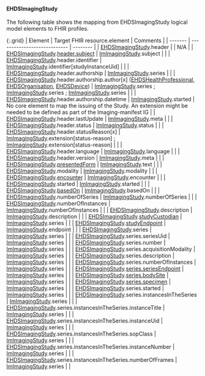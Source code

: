 <!--
  Generated file. Do not edit.
-->

#### EHDSImagingStudy

The following table shows the mapping from EHDSImagingStudy logical model elements to FHIR profiles.

{:.grid}
| Element | Target FHIR resource.element | Comments |
| ------- | ---------------------------- | -------- |
| [EHDSImagingStudy](StructureDefinition-EHDSImagingStudy.html).header |  | N/A |
| [EHDSImagingStudy](StructureDefinition-EHDSImagingStudy.html).[header.subject](StructureDefinition-EHDSPatient.html) | [ImImagingStudy](StructureDefinition-ImImagingStudy.html).subject |  |
| [EHDSImagingStudy](StructureDefinition-EHDSImagingStudy.html).header.identifier | [ImImagingStudy](StructureDefinition-ImImagingStudy.html).identifier[studyInstanceUid] |  |
| [EHDSImagingStudy](StructureDefinition-EHDSImagingStudy.html).header.authorship | [ImImagingStudy](StructureDefinition-ImImagingStudy.html).series |  |
| [EHDSImagingStudy](StructureDefinition-EHDSImagingStudy.html).header.authorship.author[x] ([EHDSHealthProfessional](StructureDefinition-EHDSHealthProfessional.html), [EHDSOrganisation](StructureDefinition-EHDSOrganisation.html), [EHDSDevice](StructureDefinition-EHDSDevice.html)) | [ImImagingStudy](StructureDefinition-ImImagingStudy.html).series ; [ImImagingStudy](StructureDefinition-ImImagingStudy.html).series ; [ImImagingStudy](StructureDefinition-ImImagingStudy.html).series |  |
| [EHDSImagingStudy](StructureDefinition-EHDSImagingStudy.html).header.authorship.datetime | [ImImagingStudy](StructureDefinition-ImImagingStudy.html).started | No core element to map the issuing of the Study. An extension might be needed to be defined as part of the Imaging-manifest IG |
| [EHDSImagingStudy](StructureDefinition-EHDSImagingStudy.html).header.lastUpdate | [ImImagingStudy](StructureDefinition-ImImagingStudy.html).meta |  |
| [EHDSImagingStudy](StructureDefinition-EHDSImagingStudy.html).header.status | [ImImagingStudy](StructureDefinition-ImImagingStudy.html).status |  |
| [EHDSImagingStudy](StructureDefinition-EHDSImagingStudy.html).header.statusReason[x] | [ImImagingStudy](StructureDefinition-ImImagingStudy.html).extension[status-reason] ; [ImImagingStudy](StructureDefinition-ImImagingStudy.html).extension[status-reason] |  |
| [EHDSImagingStudy](StructureDefinition-EHDSImagingStudy.html).header.language | [ImImagingStudy](StructureDefinition-ImImagingStudy.html).language |  |
| [EHDSImagingStudy](StructureDefinition-EHDSImagingStudy.html).header.version | [ImImagingStudy](StructureDefinition-ImImagingStudy.html).meta |  |
| [EHDSImagingStudy](StructureDefinition-EHDSImagingStudy.html).[presentedForm](StructureDefinition-EHDSAttachment.html) | [ImImagingStudy](StructureDefinition-ImImagingStudy.html).text |  |
| [EHDSImagingStudy](StructureDefinition-EHDSImagingStudy.html).modality | [ImImagingStudy](StructureDefinition-ImImagingStudy.html).modality |  |
| [EHDSImagingStudy](StructureDefinition-EHDSImagingStudy.html).[encounter](StructureDefinition-EHDSEncounter.html) | [ImImagingStudy](StructureDefinition-ImImagingStudy.html).encounter |  |
| [EHDSImagingStudy](StructureDefinition-EHDSImagingStudy.html).started | [ImImagingStudy](StructureDefinition-ImImagingStudy.html).started |  |
| [EHDSImagingStudy](StructureDefinition-EHDSImagingStudy.html).[basedOn](StructureDefinition-EHDSServiceRequest.html) | [ImImagingStudy](StructureDefinition-ImImagingStudy.html).basedOn |  |
| [EHDSImagingStudy](StructureDefinition-EHDSImagingStudy.html).numberOfSeries | [ImImagingStudy](StructureDefinition-ImImagingStudy.html).numberOfSeries |  |
| [EHDSImagingStudy](StructureDefinition-EHDSImagingStudy.html).numberOfInstances | [ImImagingStudy](StructureDefinition-ImImagingStudy.html).numberOfInstances |  |
| [EHDSImagingStudy](StructureDefinition-EHDSImagingStudy.html).description | [ImImagingStudy](StructureDefinition-ImImagingStudy.html).description |  |
| [EHDSImagingStudy](StructureDefinition-EHDSImagingStudy.html).[studyCustodian](StructureDefinition-EHDSOrganisation.html) | [ImImagingStudy](StructureDefinition-ImImagingStudy.html).series |  |
| [EHDSImagingStudy](StructureDefinition-EHDSImagingStudy.html).[studyEndpoint](StructureDefinition-EHDSEndpoint.html) | [ImImagingStudy](StructureDefinition-ImImagingStudy.html).endpoint |  |
| [EHDSImagingStudy](StructureDefinition-EHDSImagingStudy.html).series | [ImImagingStudy](StructureDefinition-ImImagingStudy.html).series |  |
| [EHDSImagingStudy](StructureDefinition-EHDSImagingStudy.html).series.seriesUid | [ImImagingStudy](StructureDefinition-ImImagingStudy.html).series |  |
| [EHDSImagingStudy](StructureDefinition-EHDSImagingStudy.html).series.number | [ImImagingStudy](StructureDefinition-ImImagingStudy.html).series |  |
| [EHDSImagingStudy](StructureDefinition-EHDSImagingStudy.html).series.acquisitionModality | [ImImagingStudy](StructureDefinition-ImImagingStudy.html).series |  |
| [EHDSImagingStudy](StructureDefinition-EHDSImagingStudy.html).series.description | [ImImagingStudy](StructureDefinition-ImImagingStudy.html).series |  |
| [EHDSImagingStudy](StructureDefinition-EHDSImagingStudy.html).series.numberOfInstances | [ImImagingStudy](StructureDefinition-ImImagingStudy.html).series |  |
| [EHDSImagingStudy](StructureDefinition-EHDSImagingStudy.html).[series.seriesEndpoint](StructureDefinition-EHDSEndpoint.html) | [ImImagingStudy](StructureDefinition-ImImagingStudy.html).series |  |
| [EHDSImagingStudy](StructureDefinition-EHDSImagingStudy.html).[series.bodySite](StructureDefinition-EHDSBodyStructure.html) | [ImImagingStudy](StructureDefinition-ImImagingStudy.html).series |  |
| [EHDSImagingStudy](StructureDefinition-EHDSImagingStudy.html).[series.specimen](StructureDefinition-EHDSSpecimen.html) | [ImImagingStudy](StructureDefinition-ImImagingStudy.html).series |  |
| [EHDSImagingStudy](StructureDefinition-EHDSImagingStudy.html).series.started | [ImImagingStudy](StructureDefinition-ImImagingStudy.html).series |  |
| [EHDSImagingStudy](StructureDefinition-EHDSImagingStudy.html).series.instancesInTheSeries | [ImImagingStudy](StructureDefinition-ImImagingStudy.html).series |  |
| [EHDSImagingStudy](StructureDefinition-EHDSImagingStudy.html).series.instancesInTheSeries.instanceTitle | [ImImagingStudy](StructureDefinition-ImImagingStudy.html).series |  |
| [EHDSImagingStudy](StructureDefinition-EHDSImagingStudy.html).series.instancesInTheSeries.instanceUid | [ImImagingStudy](StructureDefinition-ImImagingStudy.html).series |  |
| [EHDSImagingStudy](StructureDefinition-EHDSImagingStudy.html).series.instancesInTheSeries.sopClass | [ImImagingStudy](StructureDefinition-ImImagingStudy.html).series |  |
| [EHDSImagingStudy](StructureDefinition-EHDSImagingStudy.html).series.instancesInTheSeries.instanceNumber | [ImImagingStudy](StructureDefinition-ImImagingStudy.html).series |  |
| [EHDSImagingStudy](StructureDefinition-EHDSImagingStudy.html).series.instancesInTheSeries.numberOfFrames | [ImImagingStudy](StructureDefinition-ImImagingStudy.html).series |  |

